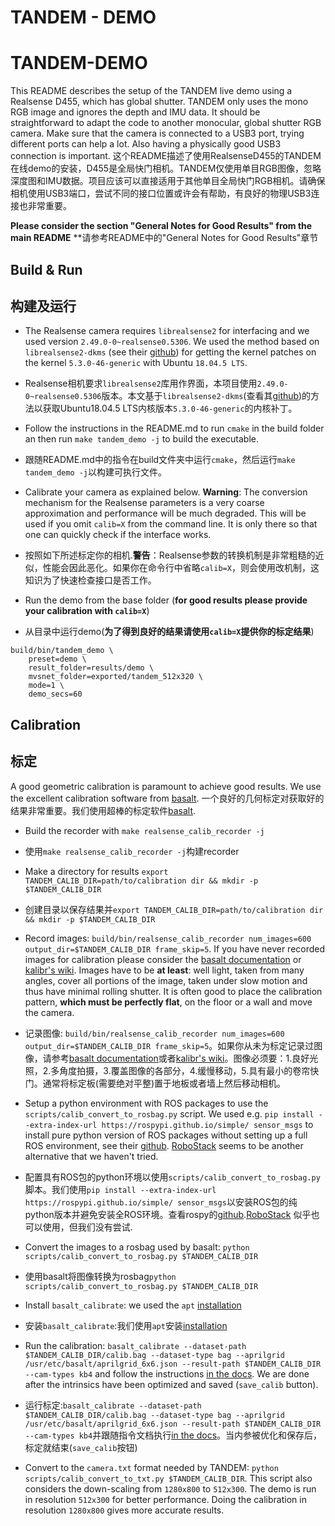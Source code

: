 # TANDEM - DEMO
# TANDEM-DEMO
This README describes the setup of the TANDEM live demo using a Realsense D455, which has global shutter. TANDEM only uses the mono RGB image and ignores the depth and IMU data. It should be straightforward to adapt the code to another monocular, global shutter RGB camera. Make sure that the camera is connected to a USB3 port, trying different ports can help a lot. Also having a physically good USB3 connection is important.
这个README描述了使用RealsenseD455的TANDEM在线demo的安装，D455是全局快门相机。TANDEM仅使用单目RGB图像，忽略深度图和IMU数据。项目应该可以直接适用于其他单目全局快门RGB相机。请确保相机使用USB3端口，尝试不同的接口位置或许会有帮助，有良好的物理USB3连接也非常重要。

**Please consider the section "General Notes for Good Results" from the main README**
**请参考README中的"General Notes for Good Results"章节

## Build & Run
## 构建及运行

* The Realsense camera requires `librealsense2` for interfacing and we used version `2.49.0-0~realsense0.5306`. We used the method based on `librealsense2-dkms` (see their [github](https://github.com/IntelRealSense/librealsense/blob/master/doc/distribution_linux.md#installing-the-packages)) for getting the kernel patches on the kernel `5.3.0-46-generic` with Ubuntu `18.04.5 LTS`.
* Realsense相机要求`librealsense2`库用作界面，本项目使用`2.49.0-0~realsense0.5306`版本。本文基于`librealsense2-dkms`(查看其[github](https://github.com/IntelRealSense/librealsense/blob/master/doc/distribution_linux.md#installing-the-packages))的方法以获取Ubuntu18.04.5 LTS内核版本`5.3.0-46-generic`的内核补丁。

* Follow the instructions in the README.md to run `cmake` in the build folder an then run `make tandem_demo -j` to build the executable.
* 跟随README.md中的指令在build文件夹中运行`cmake`，然后运行`make tandem_demo -j`以构建可执行文件。

* Calibrate your camera as explained below. **Warning**: The conversion mechanism for the Realsense parameters is a very coarse approximation and performance will be much degraded. This will be used if you omit `calib=X` from the command line. It is only there so that one can quickly check if the interface works.
* 按照如下所述标定你的相机.**警告**：Realsense参数的转换机制是非常粗糙的近似，性能会因此恶化。如果你在命令行中省略`calib=X`，则会使用改机制，这知识为了快速检查接口是否工作。


* Run the demo from the base folder (**for good results please provide your calibration with `calib=X`**)
* 从目录中运行demo(**为了得到良好的结果请使用`calib=X`提供你的标定结果**)
```
build/bin/tandem_demo \
    preset=demo \
    result_folder=results/demo \
    mvsnet_folder=exported/tandem_512x320 \
    mode=1 \
    demo_secs=60
```


## Calibration
## 标定
A good geometric calibration is paramount to achieve good results. We use the excellent calibration software from [basalt](https://gitlab.com/VladyslavUsenko/basalt/-/blob/master/doc/Calibration.md).
一个良好的几何标定对获取好的结果非常重要。我们使用超棒的标定软件[basalt](https://gitlab.com/VladyslavUsenko/basalt/-/blob/master/doc/Calibration.md).

* Build the recorder with `make realsense_calib_recorder -j`
* 使用`make realsense_calib_recorder -j`构建recorder

* Make a directory for results `export TANDEM_CALIB_DIR=path/to/calibration dir && mkdir -p $TANDEM_CALIB_DIR`
* 创建目录以保存结果并`export TANDEM_CALIB_DIR=path/to/calibration dir && mkdir -p $TANDEM_CALIB_DIR`

* Record images: `build/bin/realsense_calib_recorder num_images=600 output_dir=$TANDEM_CALIB_DIR frame_skip=5`. If you have never recorded images for calibration please consider the [basalt documentation](https://gitlab.com/VladyslavUsenko/basalt/-/blob/master/doc/Calibration.md) or [kalibr's wiki](https://github.com/ethz-asl/kalibr/wiki). Images have to be **at least**: well light, taken from many angles, cover all portions of the image, taken under slow motion and thus have minimal rolling shutter. It is often good to place the calibration pattern, **which must be perfectly flat**, on the floor or a wall and move the camera.
* 记录图像: `build/bin/realsense_calib_recorder num_images=600 output_dir=$TANDEM_CALIB_DIR frame_skip=5`。如果你从未为标定记录过图像，请参考[basalt documentation](https://gitlab.com/VladyslavUsenko/basalt/-/blob/master/doc/Calibration.md)或者[kalibr's wiki](https://github.com/ethz-asl/kalibr/wiki)。图像必须要：1.良好光照，2.多角度拍摄，3.覆盖图像的各部分，4.缓慢移动，5.具有最小的卷帘快门。通常将标定板(需要绝对平整)置于地板或者墙上然后移动相机。


* Setup a python environment with ROS packages to use the `scripts/calib_convert_to_rosbag.py` script. We used e.g. `pip install --extra-index-url https://rospypi.github.io/simple/ sensor_msgs` to install pure python version of ROS packages without setting up a full ROS environment, see their [github](https://github.com/rospypi/simple). [RoboStack](https://github.com/RoboStack) seems to be another alternative that we haven't tried.
* 配置具有ROS包的python环境以使用`scripts/calib_convert_to_rosbag.py`脚本。我们使用`pip install --extra-index-url https://rospypi.github.io/simple/ sensor_msgs`以安装ROS包的纯python版本并避免安装全ROS环境。查看rospy的[github](https://github.com/rospypi/simple).[RoboStack](https://github.com/RoboStack) 似乎也可以使用，但我们没有尝试.


* Convert the images to a rosbag used by basalt: `python scripts/calib_convert_to_rosbag.py $TANDEM_CALIB_DIR`
* 使用basalt将图像转换为rosbag`python scripts/calib_convert_to_rosbag.py $TANDEM_CALIB_DIR`

* Install `basalt_calibrate`: we used the `apt` [installation](https://gitlab.com/VladyslavUsenko/basalt#apt-installation-for-ubuntu-2004-and-1804-fast)
* 安装`basalt_calibrate`:我们使用`apt`安装[installation](https://gitlab.com/VladyslavUsenko/basalt#apt-installation-for-ubuntu-2004-and-1804-fast)


* Run the calibration: `basalt_calibrate --dataset-path $TANDEM_CALIB_DIR/calib.bag --dataset-type bag --aprilgrid /usr/etc/basalt/aprilgrid_6x6.json --result-path $TANDEM_CALIB_DIR --cam-types kb4` and follow the instructions [in the docs](https://gitlab.com/VladyslavUsenko/basalt/-/blob/master/doc/Calibration.md). We are done after the intrinsics have been optimized and saved (`save_calib` button).
* 运行标定:`basalt_calibrate --dataset-path $TANDEM_CALIB_DIR/calib.bag --dataset-type bag --aprilgrid /usr/etc/basalt/aprilgrid_6x6.json --result-path $TANDEM_CALIB_DIR --cam-types kb4`并跟随指令文档执行[in the docs](https://gitlab.com/VladyslavUsenko/basalt/-/blob/master/doc/Calibration.md)。当内参被优化和保存后，标定就结束(`save_calib`按钮)


* Convert to the `camera.txt` format needed by TANDEM: `python scripts/calib_convert_to_txt.py $TANDEM_CALIB_DIR`. This script also considers the down-scaling from `1280x800` to `512x300`. The demo is run in resolution `512x300` for better performance. Doing the calibration in resolution `1280x800` gives more accurate results.
